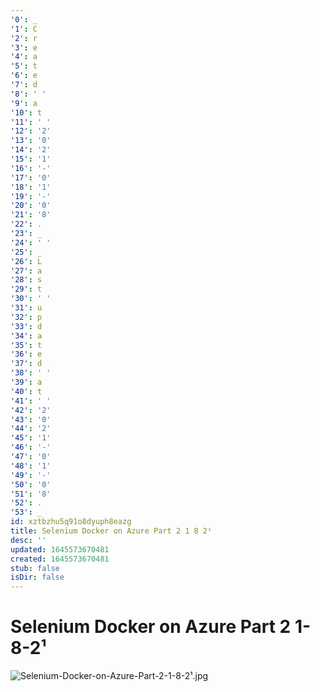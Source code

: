 ```yaml
---
'0': _
'1': C
'2': r
'3': e
'4': a
'5': t
'6': e
'7': d
'8': ' '
'9': a
'10': t
'11': ' '
'12': '2'
'13': '0'
'14': '2'
'15': '1'
'16': '-'
'17': '0'
'18': '1'
'19': '-'
'20': '0'
'21': '8'
'22': .
'23': _
'24': ' '
'25': _
'26': L
'27': a
'28': s
'29': t
'30': ' '
'31': u
'32': p
'33': d
'34': a
'35': t
'36': e
'37': d
'38': ' '
'39': a
'40': t
'41': ' '
'42': '2'
'43': '0'
'44': '2'
'45': '1'
'46': '-'
'47': '0'
'48': '1'
'49': '-'
'50': '0'
'51': '8'
'52': .
'53': _
id: xztbzhu5q91o8dyuph8eazg
title: Selenium Docker on Azure Part 2 1 8 2¹
desc: ''
updated: 1645573670481
created: 1645573670481
stub: false
isDir: false
---
```


# Selenium Docker on Azure Part 2 1-8-2¹


![Selenium-Docker-on-Azure-Part-2-1-8-2¹.jpg](/assets/selenium-docker-on-azure-part-2-1-8-2¹-h257gveorryr.jpg)

